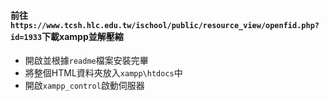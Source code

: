 #### 前往```https://www.tcsh.hlc.edu.tw/ischool/public/resource_view/openfid.php?id=1933```下載xampp並解壓縮
- 開啟並根據```readme```檔案安裝完畢
- 將整個HTML資料夾放入```xampp\htdocs```中
- 開啟```xampp_control```啟動伺服器
